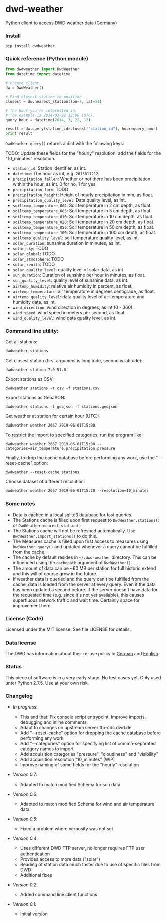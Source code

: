 dwd-weather
===========

Python client to access DWD weather data (Germany)

### Install

    pip install dwdweather


### Quick reference (Python module)

```python
from dwdweather import DwdWeather
from datetime import datetime

# create client
dw = DwdWeather()

# Find closest station to position
closest = dw.nearest_station(lon=7, lat=51)

# The hour you're interested in.
# The example is 2014-03-22 12:00 (UTC).
query_hour = datetime(2014, 3, 22, 12)

result = dw.query(station_id=closest["station_id"], hour=query_hour)
print result
```

`DwdWeather.query()` returns a dict with the following keys:

TODO: Update these fields for the "hourly" resolution, add the fields for the "10_minutes" resolution.

* `station_id`: Station identifier, as int.
* `datetime`: The hour as int, e.g. `2013011212`.
* `precipitation_fallen`: Whether or not there has been precipitation within the hour, as int. 0 for no, 1 for yes.
* `precipitation_form`: TODO
* `precipitation_height`: Height of hourly precipitation in mm, as float.
* `precipitation_quality_level`: Data quality level, as int.
* `soiltemp_temperature_002`: Soil temperature in   2 cm depth, as float.
* `soiltemp_temperature_005`: Soil temperature in   5 cm depth, as float.
* `soiltemp_temperature_010`: Soil temperature in  10 cm depth, as float.
* `soiltemp_temperature_020`: Soil temperature in  20 cm depth, as float.
* `soiltemp_temperature_050`: Soil temperature in  50 cm depth, as float.
* `soiltemp_temperature_100`: Soil temperature in 100 cm depth, as float.
* `soiltemp_quality_level`: soil temperature quality level, as int.
* `solar_duration`: sunshine duration in minutes, as int.
* `solar_sky`: TODO
* `solar_global`: TODO
* `solar_atmosphere`: TODO
* `solar_zenith`: TODO
* `solar_quality_level`: quality level of solar data, as int.
* `sun_duration`: Duration of sunshine per hour in minutes, as float.
* `sun_quality_level`: quality level of sunshine data, as int.
* `airtemp_humidity`: relative air humidity in percent, as float.
* `airtemp_temperature`: air temperature in degrees centigrade, as float.
* `airtemp_quality_level`: data quality level of air temperature and humidity data, as int.
* `wind_direction`: wind direction in degrees, as int (0 - 360).
* `wind_speed`: wind speed in meters per second, as float.
* `wind_quality_level`: wind data quality level, as int.


### Command line utility:

Get all stations:

    dwdweather stations

Get closest station (first argument is longitude, second is latitude):

    dwdweather station 7.0 51.0

Export stations as CSV:

	dwdweather stations -t csv -f stations.csv

Export stations as GeoJSON:

	dwdweather stations -t geojson -f stations.geojson

Get weather at station for certain hour (UTC):

    dwdweather weather 2667 2019-06-01T15:00

To restrict the import to specified categories, run the program like:

    dwdweather weather 2667 2019-06-01T15:00 --categories=air_temperature,precipitation,pressure

Finally, to drop the cache database before performing any work, use the "--reset-cache" option:

    dwdweather --reset-cache stations

Choose dataset of different resolution:

    dwdweather weather 2667 2019-06-01T15:20 --resolution=10_minutes


### Some notes

* Data is cached in a local sqlite3 database for fast queries.
* The Stations cache is filled upon first request to `DwdWeather.stations()` or `DwdWeather.nearest_station()`
* The Stations cache will not be refreshed automatically. Use `DwdWeather.import_stations()` to do this.
* The Measures cache is filled upon first access to measures using `DwdWeather.query()` and updated
  whenever a query cannot be fulfilled from the cache.
* The cache by default resides in `~/.dwd-weather` directory. This can be influenced using the `cachepath` argument of `DwdWeather()`.
* The amount of data can be ~60 MB per station for full historic extend and this will of course grow in the future.
* If weather data is queried and the query can't be fulfilled from the cache, data is loaded from the server at every query.
  Even if the data has been updated a second before. If the server doesn't have data for the requested time
  (e.g. since it's not yet available), this causes superfluous network traffic and wait time. Certainly space for improvement here.


### License (Code)

Licensed under the MIT license. See file LICENSE for details.

### Data license

The DWD has information about their re-use policy in [German](http://www.dwd.de/bvbw/appmanager/bvbw/dwdwwwDesktop?_nfpb=true&_windowLabel=dwdwww_main_book&T26001030691160718267804gsbDocumentPath=Content%2FOeffentlichkeit%2FWV%2FWVDS%2FDatenanforderungen%2FDatenbezug%2Fteaser__grundversorgung.html&switchLang=de&_pageLabel=_dwdwww_spezielle_nutzer_metdienstleister_datenbezug) and [English](http://www.dwd.de/bvbw/appmanager/bvbw/dwdwwwDesktop?_nfpb=true&_windowLabel=dwdwww_main_book&T26001030691160718267804gsbDocumentPath=Content%2FOeffentlichkeit%2FWV%2FWVDS%2FDatenanforderungen%2FDatenbezug%2Fteaser__grundversorgung.html&switchLang=en&_pageLabel=_dwdwww_spezielle_nutzer_metdienstleister_datenbezug).

### Status

This piece of software is in a very early stage. No test cases yet.
Only used unter Python 2.7.5. Use at your own risk.

### Changelog

* *In progress*:
  * This and that: Fix console script entrypoint. Improve imports, debugging and inline comments.
  * Adapt to changes on upstream server ftp-cdc.dwd.de
  * Add "--reset-cache" option for dropping the cache database before performing any work
  * Add "--categories" option for specifying list of comma-separated category names to import
  * Add acquisition categories "pressure", "cloudiness" and "visibility"
  * Add acquisition resolution "10_minutes" (WIP)
  * Improve naming of some fields for the "hourly" resolution

* *Version 0.7*:
  * Adapted to match modified Schema for sun data
* *Version 0.6*:
  * Adapted to match modified Schema for wind and air temperature data
* *Version 0.5*:
  * Fixed a problem where verbosity was not set
* *Version 0.4*:
  * Uses different DWD FTP server, no longer requires FTP user authentication
  * Provides access to more data ("solar")
  * Reading of station data much faster due to use of specific files from DWD
  * Additional fixes
* *Version 0.2*:
  * Added command line client functions
* *Version 0.1*:
  * Initial version
